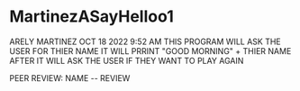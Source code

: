 # MartinezASayHelloo1
ARELY MARTINEZ
OCT 18 2022 9:52 AM
THIS PROGRAM WILL ASK THE USER FOR THIER NAME
IT WILL PRRINT "GOOD MORNING" + THIER NAME 
AFTER IT WILL ASK THE USER IF THEY WANT TO PLAY AGAIN

PEER REVIEW: NAME -- REVIEW
